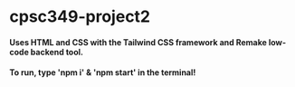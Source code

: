 # cpsc349-project2
#### Uses HTML and CSS with the Tailwind CSS framework and Remake low-code backend tool. 
#### To run, type 'npm i' & 'npm start' in the terminal!

